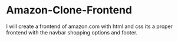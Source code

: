 # Amazon-Clone-Frontend
I will create a frontend of amazon.com with html and css its a proper frontend with the navbar shopping options and footer.

